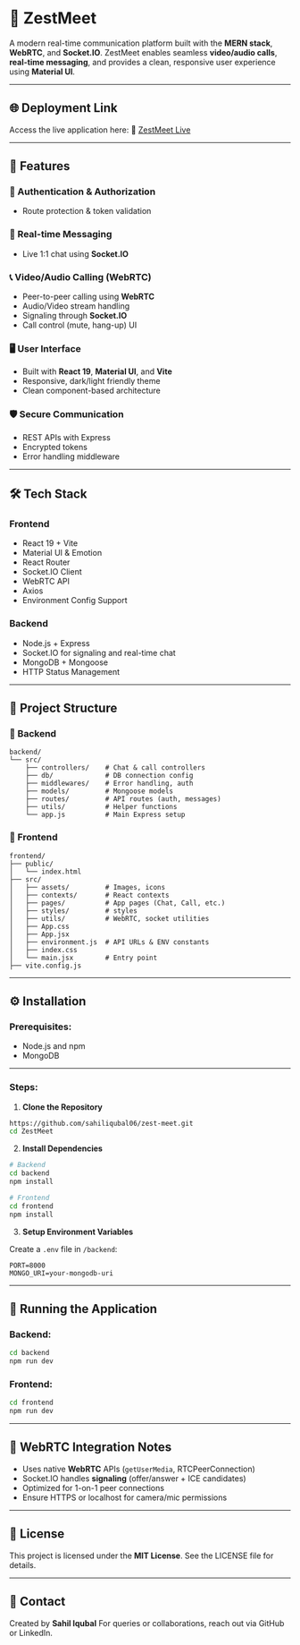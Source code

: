 # 💬 ZestMeet

A modern real-time communication platform built with the **MERN stack**, **WebRTC**, and **Socket.IO**. ZestMeet enables seamless **video/audio calls**, **real-time messaging**, and provides a clean, responsive user experience using **Material UI**.

---

## 🌐 Deployment Link

Access the live application here:
🔗 [ZestMeet Live](https://zest-meet.onrender.com)

---

## 🚀 Features

### 🔐 Authentication & Authorization

* Route protection & token validation

### 💬 Real-time Messaging

* Live 1:1 chat using **Socket.IO**

### 📞 Video/Audio Calling (WebRTC)

* Peer-to-peer calling using **WebRTC**
* Audio/Video stream handling
* Signaling through **Socket.IO**
* Call control (mute, hang-up) UI

### 🖥️ User Interface

* Built with **React 19**, **Material UI**, and **Vite**
* Responsive, dark/light friendly theme
* Clean component-based architecture

### 🛡️ Secure Communication

* REST APIs with Express
* Encrypted tokens 
* Error handling middleware

---

## 🛠️ Tech Stack

### **Frontend**

* React 19 + Vite
* Material UI & Emotion
* React Router
* Socket.IO Client
* WebRTC API
* Axios
* Environment Config Support

### **Backend**

* Node.js + Express
* Socket.IO for signaling and real-time chat
* MongoDB + Mongoose 
* HTTP Status Management

---

## 📂 Project Structure

### 🔧 Backend

```
backend/
└── src/
    ├── controllers/    # Chat & call controllers
    ├── db/             # DB connection config
    ├── middlewares/    # Error handling, auth
    ├── models/         # Mongoose models
    ├── routes/         # API routes (auth, messages)
    ├── utils/          # Helper functions
    └── app.js          # Main Express setup
```

### 🎨 Frontend

```
frontend/
├── public/
│   └── index.html
├── src/
│   ├── assets/         # Images, icons
│   ├── contexts/       # React contexts
│   ├── pages/          # App pages (Chat, Call, etc.)
│   ├── styles/         # styles
│   ├── utils/          # WebRTC, socket utilities
│   ├── App.css
│   ├── App.jsx
│   ├── environment.js  # API URLs & ENV constants
│   ├── index.css
│   └── main.jsx        # Entry point
├── vite.config.js
```

---

## ⚙️ Installation

### Prerequisites:

* Node.js and npm
* MongoDB 

---

### Steps:

1. **Clone the Repository**

```bash
https://github.com/sahiliqubal06/zest-meet.git
cd ZestMeet
```

2. **Install Dependencies**

```bash
# Backend
cd backend
npm install

# Frontend
cd frontend
npm install
```

3. **Setup Environment Variables**

Create a `.env` file in `/backend`:

```env
PORT=8000
MONGO_URI=your-mongodb-uri   
```

---

## 🚀 Running the Application

### Backend:

```bash
cd backend
npm run dev
```

### Frontend:

```bash
cd frontend
npm run dev
```

---

## 🧪 WebRTC Integration Notes

* Uses native **WebRTC** APIs (`getUserMedia`, RTCPeerConnection)
* Socket.IO handles **signaling** (offer/answer + ICE candidates)
* Optimized for 1-on-1 peer connections
* Ensure HTTPS or localhost for camera/mic permissions

---

## 📜 License

This project is licensed under the **MIT License**. See the LICENSE file for details.

---

## 📧 Contact

Created by **Sahil Iqubal**
For queries or collaborations, reach out via GitHub or LinkedIn.

